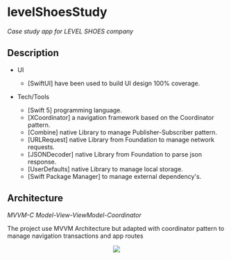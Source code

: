 # levelShoesStudy

*Case study app for LEVEL SHOES company*

## Description

* UI 
  * [SwiftUI] have been used to build UI design 100% coverage.

* Tech/Tools 
  * [Swift 5] programming language.
  * [XCoordinator] a navigation framework based on the Coordinator pattern.
  * [Combine] native Library to manage Publisher-Subscriber pattern.
  * [URLRequest] native Library from Foundation to manage network requests.
  * [JSONDecoder] native Library from Foundation to parse json response.
  * [UserDefaults] native Library to manage local storage.
  * [Swift Package Manager] to manage external dependency's.

## Architecture
  *MVVM-C Model-View-ViewModel-Coordinator*
  
  The project use MVVM Architecture but adapted with coordinator pattern to manage navigation transactions and app routes
  <p align="center">
  <img src="https://quickbirdstudios.com/files/xcoordinator/mvvmc.png">
  </p>
